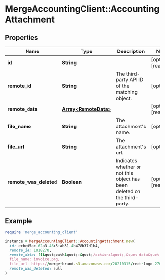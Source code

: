 # MergeAccountingClient::AccountingAttachment

## Properties

| Name | Type | Description | Notes |
| ---- | ---- | ----------- | ----- |
| **id** | **String** |  | [optional][readonly] |
| **remote_id** | **String** | The third-party API ID of the matching object. | [optional] |
| **remote_data** | [**Array&lt;RemoteData&gt;**](RemoteData.md) |  | [optional][readonly] |
| **file_name** | **String** | The attachment&#39;s name. | [optional] |
| **file_url** | **String** | The attachment&#39;s url. | [optional] |
| **remote_was_deleted** | **Boolean** | Indicates whether or not this object has been deleted on the third-party. | [optional][readonly] |

## Example

```ruby
require 'merge_accounting_client'

instance = MergeAccountingClient::AccountingAttachment.new(
  id: ecbe05ac-62a3-46c5-ab31-4b478b37d1b4,
  remote_id: 1018270,
  remote_data: [{&quot;path&quot;:&quot;/actions&quot;,&quot;data&quot;:[&quot;Varies by platform&quot;]}],
  file_name: invoice.png,
  file_url: https://merge-brand.s3.amazonaws.com/20210315/rect-logo-270x80%402x.png,
  remote_was_deleted: null
)
```

